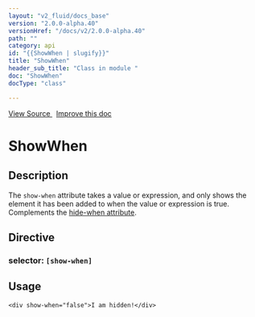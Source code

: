 ```yaml
---
layout: "v2_fluid/docs_base"
version: "2.0.0-alpha.40"
versionHref: "/docs/v2/2.0.0-alpha.40"
path: ""
category: api
id: "{{ShowWhen | slugify}}"
title: "ShowWhen"
header_sub_title: "Class in module "
doc: "ShowWhen"
docType: "class"

---
```





<div class="improve-docs">
  <a href='http://github.com/driftyco/ionic2/tree/master/ionic/components/show-hide-when/show-hide-when.ts#L51'>
    View Source
  </a>
  &nbsp;
  <a href='http://github.com/driftyco/ionic2/edit/master/ionic/components/show-hide-when/show-hide-when.ts#L51'>
    Improve this doc
  </a>

</div>




<h1 class="api-title">


ShowWhen






</h1>






<h2>Description</h2>

<p>The <code>show-when</code> attribute takes a value or expression, and only shows the element it has been added to when
the value or expression is true. Complements the <a href="../HideWhen">hide-when attribute</a>.</p>


<h2>Directive</h2>
<h3>selector: <code>[show-when]</code></h3>

<h2>Usage</h2>

<pre><code class="lang-html">&lt;div show-when=&quot;false&quot;&gt;I am hidden!&lt;/div&gt;
</code></pre>





<!-- end content block -->


<!-- end body block -->

